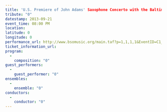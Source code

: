 ```yaml
---
title: 'U.S. Premiere of John Adams' Saxophone Concerto with the Baltimore Symphony Orchestra'
tribute: "0"
datestamp: 2013-09-21
event_time: 08:00 PM
location: 
latitude: 0
longitude: 0
performance_url: http://www.bsomusic.org/main.taf?p=1,1,1,1&EventID=C1_1314
ticket_information_url: 
program: 
  -
    composition: "0"
guest_performers: 
  -
    guest_performer: "0"
ensembles: 
  -
    ensemble: "0"
conductors: 
  -
    conductor: "0"
---
```


